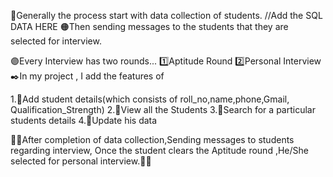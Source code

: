 🔵Generally the process start with data collection of students.
//Add the SQL DATA HERE
🟠Then sending messages to the students that they are selected for interview.

🟣Every Interview has two rounds... 1️⃣Aptitude Round 2️⃣Personal Interview ✒️In my project , I add the features of

1.🔸Add student details(which consists of roll_no,name,phone,Gmail, Qualification_Strength) 2.🔸View all the Students 3.🔸Search for a particular students details 4.🔸Update his data

🔅🔅After completion of data collection,Sending messages to students regarding interview, Once the student clears the Aptitude round ,He/She selected for personal interview.🔅🔅
